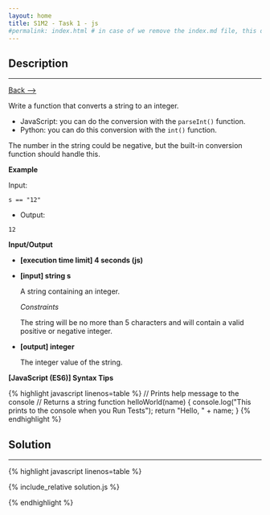 ```yaml
---
layout: home
title: S1M2 - Task 1 - js
#permalink: index.html # in case of we remove the index.md file, this doc will be the index page
---
```


<div class="row">
<div class="columnStmt" markdown="1">

## Description
------

[Back --> ](../README.md) 

Write a function that converts a string to an integer.

-   JavaScript: you can do the conversion with the `parseInt()` function.
-   Python: you can do this conversion with the `int()` function.

The number in the string could be negative, but the built-in conversion function should handle this.

**Example**

Input:
```
s == "12"
```
-   Output:
```
12
```

**Input/Output**

* **[execution time limit] 4 seconds (js)**

* **[input] string s**

    A string containing an integer.

    *Constraints*

    The string will be no more than 5 characters and will contain a valid positive or negative integer.

* **[output] integer**

    The integer value of the string.

**[JavaScript (ES6)] Syntax Tips**

{% highlight javascript linenos=table %}
// Prints help message to the console
// Returns a string
function helloWorld(name) {
    console.log("This prints to the console when you Run Tests");
    return "Hello, " + name;
}
{% endhighlight %}

</div>
<div class="columnSol" markdown="1">

## Solution
------

{% highlight javascript linenos=table %}

{% include_relative solution.js %}

{% endhighlight %}

</div>
</div>